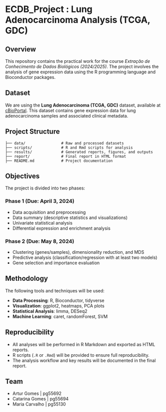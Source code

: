 # ECDB_Project : Lung Adenocarcinoma Analysis (TCGA, GDC)

## Overview
This repository contains the practical work for the course *Extração de Conhecimento de Dados Biológicos (2024/2025)*. The project involves the analysis of gene expression data using the R programming language and Bioconductor packages. 

## Dataset
We are using the **Lung Adenocarcinoma (TCGA, GDC)** dataset, available at [cBioPortal](https://www.cbioportal.org/study/summary?id=luad_tcga_pan_can_atlas_2018). This dataset contains gene expression data for lung adenocarcinoma samples and associated clinical metadata.

## Project Structure   
```
├── data/                # Raw and processed datasets
├── scripts/             # R and Rmd scripts for analysis
├── results/             # Generated reports, figures, and outputs
├── report/              # Final report in HTML format
├── README.md            # Project documentation
```

## Objectives
The project is divided into two phases:
### **Phase 1 (Due: April 3, 2024)**
- Data acquisition and preprocessing
- Data summary (descriptive statistics and visualizations)
- Univariate statistical analysis
- Differential expression and enrichment analysis

### **Phase 2 (Due: May 8, 2024)**
- Clustering (genes/samples), dimensionality reduction, and MDS
- Predictive analysis (classification/regression with at least two models)
- Gene selection and importance evaluation

## Methodology
The following tools and techniques will be used:
- **Data Processing**: R, Bioconductor, tidyverse
- **Visualization**: ggplot2, heatmaps, PCA plots
- **Statistical Analysis**: limma, DESeq2
- **Machine Learning**: caret, randomForest, SVM

## Reproducibility
- All analyses will be performed in R Markdown and exported as HTML reports.
- R scripts (`.R` or `.Rmd`) will be provided to ensure full reproducibility.
- The analysis workflow and key results will be documented in the final report.

## Team
- Artur Gomes | pg55692
- Catarina Gomes | pg55694
- Maria Carvalho | pg55130

